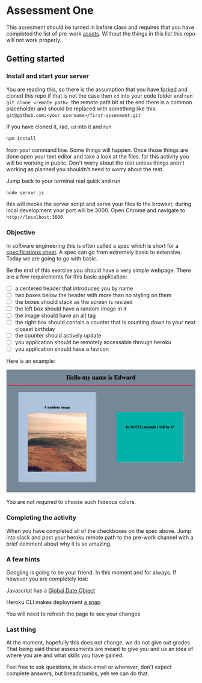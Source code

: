 # Assessment One

This assesment should be turned in before class and requires that you have completed the list of pre-work [assets](https://github.com/Montana-Code-School/Setup-Prework/blob/master/MISSOULA_FT.md#summary-checklist).  Without the things in this list this repo will not work properly.

## Getting started

### Install and start your server

You are reading this, so there is the assumption that you have [forked](https://help.github.com/articles/fork-a-repo/) and cloned this repo if that is not the case then `cd` into your code folder and run `git clone <remote path>`.  the remote path bit at the end there is a common placeholder and should be replaced with something like this:  `git@github.com:<your username>/first-assesment.git`

If you have cloned it, rad, `cd` into it and run

``` bash
npm install
```

from your command line.  Some things will happen.  Once those things are done open your text editor and take a look at the files.  for this activity you will be working in public.  Don't worry about the rest unless things aren't working as planned you shouldn't need to worry about the rest.

Jump back to your terminal real quick and run

``` bash
node server.js
```

this will invoke the server script and serve your files to the browser, during local development your port will be 3000.  Open Chrome and navigate to `http://localhost:3000`

### Objective

In software engineering this is often called a spec which is short for a [specifications sheet](https://en.wikipedia.org/wiki/Software_requirements_specification).  A spec can go from extremely basic to extensive. Today we are going to go with basic.

Be the end of this exercise you should have a very simple webpage. There are a few requirements for this basic application:

- [ ] a centered header that introduces you by name
- [ ] two boxes below the header with more than no styling on them
- [ ] the boxes should stack as the screen is resized
- [ ] the left box should have a random image in it
- [ ] the image should have an alt tag
- [ ] the right box should contain a counter that is counting down to your next closest birthday
- [ ] the counter should actively update
- [ ] you application should be remotely accessable through heroku
- [ ] you application should have a favicon

Here is an example:

<img src="example.png">

You are not required to choose such hideous colors.

### Completing the activity

When you have completed all of the checkboxes on the spec above.  Jump into slack and post your heroku remote path to the pre-work channel with a brief comment about why it is so amazing.

### A few hints

Googling is going to be your friend.  In this moment and for always. If however you are completely lost:

Javascript has a [Global Date Object](https://developer.mozilla.org/en-US/docs/Web/JavaScript/Reference/Global_Objects/Date)

Heroku CLI makes deployment [a snap](https://devcenter.heroku.com/articles/git#creating-a-heroku-remote)

You will need to refresh the page to see your changes

### Last thing

At the moment, hopefully this does not change, we do not give out grades.  That being said these assessments are meant to give you and us an idea of where you are and what skills you have gained.

Feel free to ask questions, in slack email or wherever, don't expect complete answers, but breadcrumbs, yeh we can do that.
